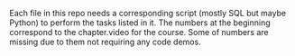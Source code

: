 Each file in this repo needs a corresponding script (mostly SQL but maybe Python)
to perform the tasks listed in it. The numbers at the beginning correspond to the
chapter.video for the course. Some of numbers are missing due to them not requiring
any code demos.

